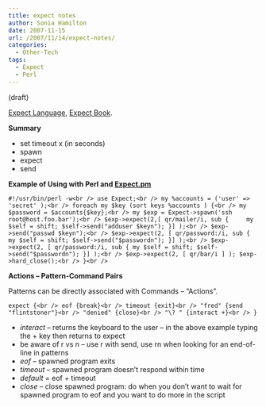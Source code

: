 ```yaml
---
title: expect notes
author: Sonia Hamilton
date: 2007-11-15
url: /2007/11/14/expect-notes/
categories:
  - Other-Tech
tags:
  - Expect
  - Perl
---
```

(draft)

[Expect Language][1], [Expect Book][2].

**Summary**

  * set timeout x (in seconds)
  * spawn
  * expect
  * send

<!--more-->

**Example of Using with Perl and [Expect.pm][3]**

`#!/usr/bin/perl -w<br />
use Expect;<br />
my %accounts = ('user' => 'secret' );<br />
foreach my $key (sort keys %accounts ) {<br />
my $password = $accounts{$key};<br />
my $exp = Expect->spawn('ssh root@host.foo.bar');<br />
$exp->expect(2,[ qr/mailer/i, sub {     my $self = shift; $self->send("adduser $keyn"); }] );<br />
$exp->send("passwd $keyn");<br />
$exp->expect(2, [ qr/password:/i, sub { my $self = shift; $self->send("$passwordn"); }] );<br />
$exp->expect(2, [ qr/password:/i, sub { my $self = shift; $self->send("$passwordn"); }] );<br />
$exp->expect(2, [ qr/bar/i ] ); $exp->hard_close();<br />
}<br />
`

**Actions &#8211; Pattern-Command Pairs**

Patterns can be directly associated with Commands &#8211; &#8220;Actions&#8221;.

`expect {<br />
eof {break}<br />
timeout {exit}<br />
"fred" {send "flintstoner"}<br />
"denied" {close}<br />
"\? " {interact +}<br />
}`

  * *interact* &#8211; returns the keyboard to the user &#8211; in the above example typing the + key then returns to expect
  * be aware of r vs n &#8211; use r with send, use rn when looking for an end-of-line in patterns
  * *eof* &#8211; spawned program exits
  * *timeout* &#8211; spawned program doesn&#8217;t respond within time
  * *default* = eof + timeout
  * *close* &#8211; close spawned program: do when you don&#8217;t want to wait for spawned program to eof and you want to do more in the script

 [1]: http://expect.nist.gov/
 [2]: http://
 [3]: http://search.cpan.org/~rgiersig/Expect-1.21/Expect.pod
